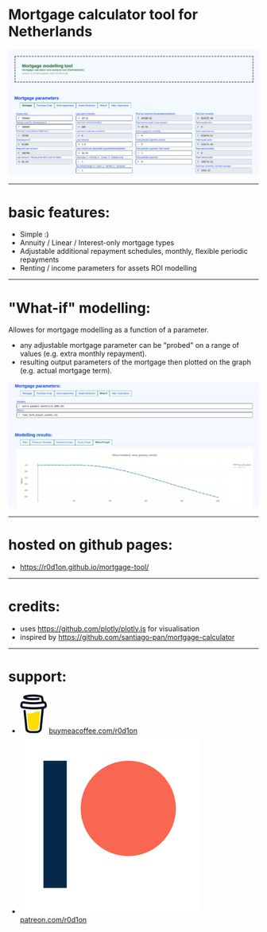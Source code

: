 # Mortgage calculator tool for Netherlands

![Tool screenshot](images/screenshot.png)

---
# basic features:

* Simple :)
* Annuity / Linear / Interest-only mortgage types
* Adjustable additional repayment schedules, monthly, flexible periodic repayments
* Renting / income parameters for assets ROI modelling

---
# "What-if" modelling:

Allowes for mortgage modelling as a function of a parameter.
* any adjustable mortgage parameter can be "probed" on a range of values (e.g. extra monthly repayment).
* resulting output parameters of the mortgage then plotted on the graph (e.g. actual mortgage term).

![what-if analysis](images/screenshot-whatif.png)

---
# hosted on github pages:

 * https://r0d1on.github.io/mortgage-tool/

---
# credits:

 * uses https://github.com/plotly/plotly.js for visualisation
 * inspired by https://github.com/santiago-pan/mortgage-calculator


---
# support:

 * ![buy me a coffee](images/buy_me_a_coffee.svg) [buymeacoffee.com/r0d1on](https://buymeacoffee.com/r0d1on)
 * ![patreon](images/patreon.svg) [patreon.com/r0d1on](https://patreon.com/r0d1on)



